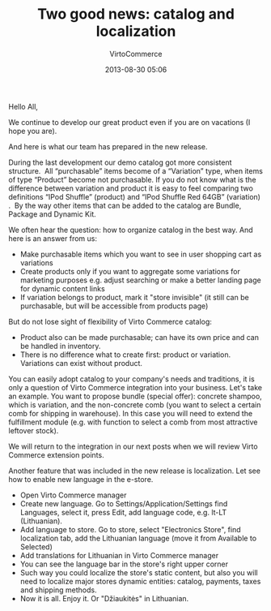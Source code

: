 ﻿---
author: VirtoCommerce
category: VirtoCommerce News
date: 2013-08-30 05:06
excerpt: During the last development our demo catalog got more consistent structure.
permalink: blogs/news/two-good-news-catalog-and-localization
title: "Two good news: catalog and localization"
---
Hello All,

We continue to develop our great product even if you are on vacations (I hope you are).

And here is what our team has prepared in the new release.

During the last development our demo catalog got more consistent structure.  All “purchasable” items become of a “Variation” type, when items of type “Product” become not purchasable. If you do not know what is the difference between variation and product it is easy to feel comparing two definitions “<span class="GINGER_SOFATWARE_correct">IPod</span> Shuffle” (product) and “<span class="GINGER_SOFATWARE_correct">IPod</span> Shuffle Red 64GB” (variation) .  By the way other items that can be added to the catalog are Bundle, Package and Dynamic Kit.

We often hear the question: how to organize catalog in the best way. And here is an answer from us:

* Make purchasable items which you want to see in user shopping cart as variations
* Create products only if you want to aggregate some variations for marketing purposes e.g. adjust searching or make a better landing page for dynamic content links
* If variation belongs to product, mark it "store invisible" (it still can be purchasable, but will be accessible from products page)

But do not lose sight of flexibility of Virto Commerce catalog:

* Product also can be made purchasable; can have its own price and can be handled in inventory.
* There is no difference what to create first: product or variation. Variations can exist without product.

You can easily adopt catalog to your company's needs and traditions, it is only a question of Virto Commerce integration into your business. Let's take an example. You want to propose bundle (special offer): concrete shampoo, which is variation, and the non-concrete comb (you want to select a certain comb for shipping in warehouse). In this case you will need to extend the fulfillment module (e.g. with function to select a comb from most attractive leftover stock).

We will return to the integration in our next posts when we will review Virto Commerce extension points.

Another feature that was included in the new release is localization. Let see how to enable new language in the e-store.

* Open Virto Commerce manager
* Create new language. Go to Settings/Application/Settings find Languages, select it, press Edit, add language code, e.g. lt-LT (Lithuanian).
* Add language to store. Go to store, select "Electronics Store", find localization tab, add the Lithuanian language (move it from Available to Selected)
* Add translations for Lithuanian in Virto Commerce manager
* You can see the language bar in the store's right upper corner
* Such way you could localize the store's static content, but also you will need to localize major stores dynamic entities: catalog, payments, taxes and shipping methods.
* Now it is all. Enjoy it. Or "Džiaukitės" in Lithuanian.